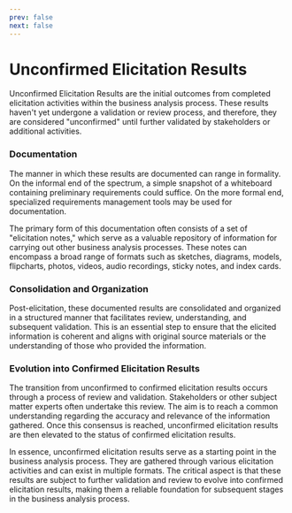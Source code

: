 ```yaml
---
prev: false
next: false
---
```


# Unconfirmed Elicitation Results

Unconfirmed Elicitation Results are the initial outcomes from completed elicitation activities within the business analysis process. These results haven't yet undergone a validation or review process, and therefore, they are considered "unconfirmed" until further validated by stakeholders or additional activities.

### Documentation

The manner in which these results are documented can range in formality. On the informal end of the spectrum, a simple snapshot of a whiteboard containing preliminary requirements could suffice. On the more formal end, specialized requirements management tools may be used for documentation.

The primary form of this documentation often consists of a set of "elicitation notes," which serve as a valuable repository of information for carrying out other business analysis processes. These notes can encompass a broad range of formats such as sketches, diagrams, models, flipcharts, photos, videos, audio recordings, sticky notes, and index cards.

### Consolidation and Organization

Post-elicitation, these documented results are consolidated and organized in a structured manner that facilitates review, understanding, and subsequent validation. This is an essential step to ensure that the elicited information is coherent and aligns with original source materials or the understanding of those who provided the information.

### Evolution into Confirmed Elicitation Results

The transition from unconfirmed to confirmed elicitation results occurs through a process of review and validation. Stakeholders or other subject matter experts often undertake this review. The aim is to reach a common understanding regarding the accuracy and relevance of the information gathered. Once this consensus is reached, unconfirmed elicitation results are then elevated to the status of confirmed elicitation results.

In essence, unconfirmed elicitation results serve as a starting point in the business analysis process. They are gathered through various elicitation activities and can exist in multiple formats. The critical aspect is that these results are subject to further validation and review to evolve into confirmed elicitation results, making them a reliable foundation for subsequent stages in the business analysis process.
